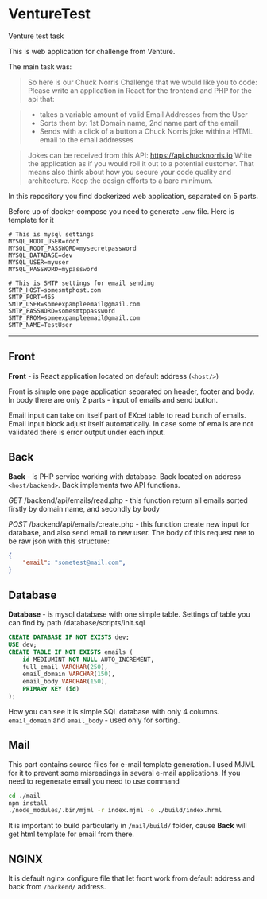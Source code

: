 # VentureTest
Venture test task

This is web application for challenge from Venture.

The main task was: 

>So here is our Chuck Norris Challenge that we would like you to code:
Please write an application in React for the frontend and PHP for the api that:

>* takes a variable amount of valid Email Addresses from the User
>* Sorts them by: 1st Domain name, 2nd name part of the email
>* Sends with a click of a button a Chuck Norris joke within a HTML email to the email
addresses

>Jokes can be received from this API: https://api.chucknorris.io
>Write the application as if you would roll it out to a potential customer. That means also think about how you secure your code quality and architecture. Keep the design efforts to a bare minimum.

In this repository you find dockerized web application, separated on 5 parts.

Before up of docker-compose you need to generate `.env` file. Here is template for it

```.env
# This is mysql settings
MYSQL_ROOT_USER=root
MYSQL_ROOT_PASSWORD=mysecretpassword
MYSQL_DATABASE=dev
MYSQL_USER=myuser
MYSQL_PASSWORD=mypassword

# This is SMTP settings for email sending
SMTP_HOST=somesmtphost.com
SMTP_PORT=465
SMTP_USER=someexpampleemail@gmail.com
SMTP_PASSWORD=somesmtppassword
SMTP_FROM=someexpampleemail@gmail.com
SMTP_NAME=TestUser
```

---
## Front

**Front** - is React application located on default address (`<host/>`)

Front is simple one page application separated on header, footer and body. In body there are only 2 parts - input of emails and send button.

Email input can take on itself part of EXcel table to read bunch of emails. Email input block adjust itself automatically. In case some of emails are not validated there is error output under each input.

## Back

**Back** - is PHP service working with database. Back located on address `<host/backend>`. Back implements two API functions.

*GET* /backend/api/emails/read.php - this function return all emails sorted firstly by domain name, and secondly by body

*POST* /backend/api/emails/create.php - this function create new input for database, and also send email to new user. The body of this request nee to be raw json with this structure:

```json
{
    "email": "sometest@mail.com",
}
```

## Database

**Database** - is mysql database with one simple table. Settings of table you can find by path /database/scripts/init.sql

```sql
CREATE DATABASE IF NOT EXISTS dev;
USE dev;
CREATE TABLE IF NOT EXISTS emails (
    id MEDIUMINT NOT NULL AUTO_INCREMENT,
    full_email VARCHAR(250),
    email_domain VARCHAR(150),
    email_body VARCHAR(150),
    PRIMARY KEY (id)
);
```

How you can see it is simple SQL database with only 4 columns. `email_domain` and `email_body` - used only for sorting.

## Mail

This part contains source files for e-mail template generation. I used MJML for it to prevent some misreadings in several e-mail applications. If you need to regenerate email you need to use command

```bash
cd ./mail
npm install
./node_modules/.bin/mjml -r index.mjml -o ./build/index.hrml
```

It is important to build particularly in `/mail/build/` folder, cause **Back** will get html template for email from there.

## NGINX

It is default nginx configure file that let front work from default address and back from `/backend/` address.